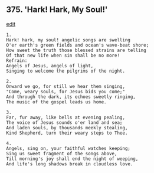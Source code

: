 
## 375.  'Hark! Hark, My Soul!'
[edit](https://docs.google.com/document/d/1GxYcOtgHXKWrh-oESxWueVHfEVabfdEt/edit?mode=html)




    1.
    Hark! hark, my soul! angelic songs are swelling 
    O'er earth's green fields and ocean's wave-beat shore; 
    How sweet the truth those blessed strains are telling 
    Of that new life when sin shall be no more! 
    Refrain:
    Angels of Jesus, angels of light, 
    Singing to welcome the pilgrims of the night. 

    2.
    Onward we go, for still we hear them singing, 
    "Come, weary souls, for Jesus bids you come;" 
    And through the dark, its echoes sweetly ringing, 
    The music of the gospel leads us home. 

    3.
    Far, fur away, like bells at evening pealing, 
    The voice of Jesus sounds o'er land and sea; 
    And laden souls, by thousands meekly stealing, 
    Kind Shepherd, turn their weary steps to Thee. 

    4.
    Angels, sing on, your faithful watches keeping; 
    Sing us sweet fragment of the songs above, 
    Till morning's joy shall end the night of weeping, 
    And life's long shadows break in cloudless love.
